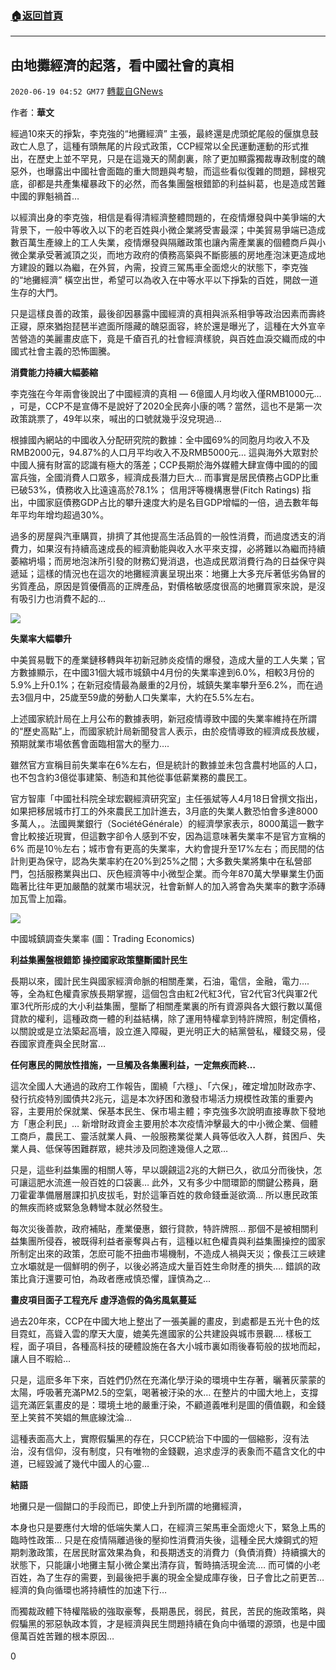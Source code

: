 ###  [:house:返回首頁](https://github.com/ourhimalayas/txt)
---

## 由地攤經濟的起落，看中國社會的真相
`2020-06-19 04:52 GM77` [轉載自GNews](https://gnews.org/zh-hant/239046/)

作者：**華文**

經過10來天的掙紮，李克強的“地攤經濟” 主張，最終還是虎頭蛇尾般的偃旗息鼓政亡人息了，這種有頭無尾的片段式政策，CCP經常以全民運動運動的形式推出，在歷史上並不罕見，只是在這幾天的鬧劇裏，除了更加顯露獨裁專政制度的醜惡外，也曝露出中國社會面臨的重大問題與考驗，而這些看似復雜的問題，歸根究底，卻都是共產集權暴政下的必然，而各集團盤根錯節的利益糾葛，也是造成苦難中國的罪魁禍首…

以經濟出身的李克強，相信是看得清經濟整體問題的，在疫情爆發與中美爭端的大背景下，一般中等收入以下的老百姓與小微企業將受害最深；中美貿易爭端已造成數百萬生產線上的工人失業，疫情爆發與隔離政策也讓內需產業裏的個體商戶與小微企業承受著滅頂之災，而地方政府的債務高築與不斷膨脹的房地產泡沫更造成地方建設的難以為繼，在外貿，內需，投資三駕馬車全面熄火的狀態下，李克強的“地攤經濟” 橫空出世，希望可以為收入在中等水平以下掙紮的百姓，開啟一道生存的大門。

只是這樣良善的政策，最後卻因暴露中國經濟的真相與派系相爭等政治因素而壽終正寢，原來猶抱琵琶半遮面所隱藏的醜惡面容，終於還是曝光了，這種在大外宣辛苦營造的美麗畫皮底下，竟是千瘡百孔的社會經濟樣貌，與百姓血淚交織而成的中國式社會主義的恐怖圖騰。

**消費能力持續大幅萎縮**

李克強在今年兩會後說出了中國經濟的真相 — 6億國人月均收入僅RMB1000元… ，可是，CCP不是宣傳不是說好了2020全民奔小康的嗎？當然，這也不是第一次政策跳票了，49年以來，喊出的口號就幾乎沒兌現過…

根據國內網站的中國收入分配研究院的數據：全中國69%的同胞月均收入不及RMB2000元，94.87%的人口月平均收入不及RMB5000元… 這與海外大眾對於中國人擁有財富的認識有極大的落差；CCP長期於海外媒體大肆宣傳中國的的國富兵強，全國消費人口眾多，經濟成長潛力巨大… 而事實是居民債務占GDP比重已破53%，債務收入比遠遠高於78.1%； 信用評等機構惠譽(Fitch Ratings) 指出，中國家庭債務GDP占比的攀升速度大約是名目GDP增幅的一倍，過去數年每年平均年增均超過30%。

過多的房屋與汽車購買，排擠了其他提高生活品質的一般性消費，而過度透支的消費力，如果沒有持續高速成長的經濟動能與收入水平來支撐，必將難以為繼而持續萎縮坍塌；而房地泡沫所引發的財務幻覺消退，也造成民眾消費行為的日益保守與遞延；這樣的情況也在這次的地攤經濟裏呈現出來：地攤上大多充斥著低劣偽冒的劣質產品，原因是質優價高的正牌產品，對價格敏感度很高的地攤買家來說，是沒有吸引力也消費不起的…

![](https://gnews.org/wp-content/uploads/2020/06/unknown-11.png)

**失業率大幅攀升**

中美貿易戰下的產業鏈移轉與年初新冠肺炎疫情的爆發，造成大量的工人失業；官方數據顯示，在中國31個大城市城鎮中4月份的失業率達到6.0%，相較3月份的5.9%上升0.1%；在新冠疫情最為嚴重的2月份，城鎮失業率攀升至6.2%，而在過去3個月中，25歲至59歲的勞動人口失業率，大約在5.5%左右。

上述國家統計局在上月公布的數據表明，新冠疫情導致中國的失業率維持在所謂的“歷史高點”上，而國家統計局新聞發言人表示，由於疫情導致的經濟成長放緩，預期就業市場依舊會面臨相當大的壓力….

雖然官方宣稱目前失業率在6%左右，但是統計的數據並未包含農村地區的人口，也不包含約3億從事建築、制造和其他從事低薪業務的農民工。

官方智庫「中國社科院全球宏觀經濟研究室」主任張斌等人4月18日曾撰文指出，如果把移居城市打工的外來農民工加計進去，3月底的失業人數恐怕會多達8000多萬人，。法國興業銀行（SociétéGénérale）的經濟學家表示，8000萬這一數字會比較接近現實，但這數字卻令人感到不安，因為這意味著失業率不是官方宣稱的6% 而是10％左右；城市會有更高的失業率，大約會提升至17%左右；而民間的估計則更為保守，認為失業率約在20%到25%之間；大多數失業將集中在私營部門，包括服務業與出口、灰色經濟等中小微型企業。而今年870萬大學畢業生仍面臨著比往年更加嚴酷的就業市場狀況，社會新鮮人的加入將會為失業率的數字添磚加瓦雪上加霜。

![](https://gnews.org/wp-content/uploads/2020/06/unknown-1-3.png)

中國城鎮調查失業率 (圖：Trading Economics)

**利益集團盤根錯節 操控國家政策壟斷國計民生**

長期以來，國計民生與國家經濟命脈的相關產業，石油，電信，金融，電力….等，全為紅色權貴家族長期掌握，這個包含由紅2代紅3代，官2代官3代與軍2代軍3代所形成的大小利益集團，壟斷了相關產業裏的所有資源與各大銀行數以萬億貸款的權利，這種政商一體的利益結構，除了運用特權拿到特許牌照，制定價格，以關說或是立法築起高墻，設立進入障礙，更光明正大的結黨營私，權錢交易，侵吞國家資產與全民財富…

**任何惠民的開放性措施，一旦觸及各集團利益，一定無疾而終…**

這次全國人大通過的政府工作報告，圍繞「六穩」、「六保」，確定增加財政赤字、發行抗疫特別國債共2兆元，這是本次紓困和激發市場活力規模性政策的重要內容，主要用於保就業、保基本民生、保市場主體；李克強多次說明直接專款下發地方「惠企利民」… 新增財政資金主要用於本次疫情沖擊最大的中小微企業、個體工商戶，農民工、靈活就業人員、一般服務業從業人員等低收入人群，貧困戶、失業人員、低保等困難群眾，總共涉及同胞達幾億人之眾…

只是，這些利益集團的相關人等，早以覬覦這2兆的大餅已久，欲瓜分而後快，怎可讓這肥水流進一般百姓的口袋裏… 此外，又有多少中間環節的關鍵公務員，磨刀霍霍準備層層課扣扒皮拔毛，對於這筆百姓的救命錢垂涎欲滴… 所以惠民政策的無疾而終或緊急急轉彎本就必然發生。

每次災後善款，政府補貼，產業優惠，銀行貸款，特許牌照… 那個不是被相關利益集團所侵吞，被既得利益者豪奪與占有，這種以紅色權貴與利益集團操控的國家所制定出來的政策，怎麽可能不扭曲市場機制，不造成人禍與天災；像長江三峽建立水壩就是一個鮮明的例子，以後必將造成大量百姓生命財產的損失…. 錯誤的政策比貪汙還要可怕，為政者應戒慎恐懼，謹慎為之…

**畫皮項目面子工程充斥 虛浮造假的偽劣風氣蔓延**

過去20年來，CCP在中國大地上整出了一張美麗的畫皮，到處都是五光十色的炫目霓虹，高聳入雲的摩天大廈，媲美先進國家的公共建設與城市景觀…. 樣板工程，面子項目，各種高科技的硬體設施在各大小城市裏如雨後春筍般的拔地而起，讓人目不暇給…

只是，這麽多年下來，百姓們仍然在充滿化學汙染的環境中生存著，曬著灰蒙蒙的太陽，呼吸著充滿PM2.5的空氣，喝著被汙染的水… 在整片的中國大地上，支撐這充滿匠氣畫皮的是：環境土地的嚴重汙染，不顧道義唯利是圖的價值觀，和金錢至上笑貧不笑娼的無底線沈淪…

這種表面高大上，實際假騙黑的存在，只CCP統治下中國的一個縮影，沒有法治，沒有信仰，沒有制度，只有唯物的金錢觀，追求虛浮的表象而不蘊含文化的中道，已經毀滅了幾代中國人的心靈…

**結語**

地攤只是一個餬口的手段而已，即使上升到所謂的地攤經濟，

本身也只是要應付大增的低端失業人口，在經濟三架馬車全面熄火下，緊急上馬的臨時性政策… 只是在疫情隔離過後的壓抑性消費消失後，這種全民大煉鋼式的短期刺激政策，在居民財富效果為負，和長期透支的消費力（負債消費）持續擴大的狀態下，只能讓小地攤主幫小微企業出清存貨，暫時搞活現金流.… 而可憐的小老百姓，為了生存的需要，到最後把手裏的現金全變成庫存後，日子會比之前更苦… 經濟的負向循環也將持續性的加速下行…

而獨裁政體下特權階級的強取豪奪，長期愚民，弱民，貧民，苦民的施政策略，與假騙黑的邪惡執政本質，才是經濟與民生問題持續在負向中循環的源頭，也是中國億萬百姓苦難的根本原因…

0
